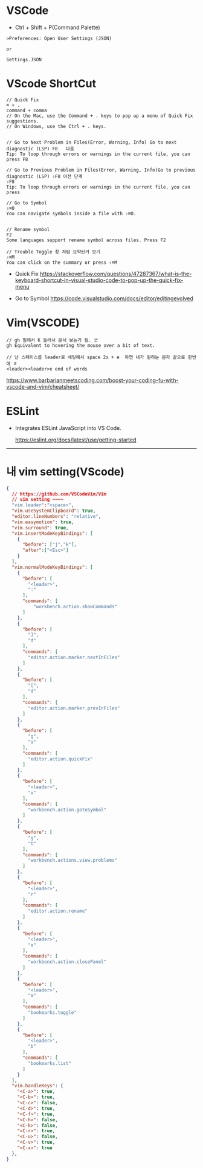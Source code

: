 # VSCode

- Ctrl + Shift + P(Command Palette)

```
>Preferences: Open User Settings (JSON)

or

Settings.JSON

```

# VScode ShortCut

```
// Quick Fix
⌘ + .
command + comma
// On the Mac, use the Command + . keys to pop up a menu of Quick Fix suggestions.
// On Windows, use the Ctrl + . keys.


// Go to Next Problem in Files(Error, Warning, Info) Go to next diagnostic (LSP) F8   다음
Tip: To loop through errors or warnings in the current file, you can press F8

// Go to Previous Problem in Files(Error, Warning, Info)Go to previous diagnostic (LSP) ⇧F8 이전 단계
⇧F8
Tip: To loop through errors or warnings in the current file, you can press

// Go to Symbol
⇧⌘O
You can navigate symbols inside a file with ⇧⌘O.


// Rename symbol
F2
Some languages support rename symbol across files. Press F2

// Trouble Toggle 창 처럼 요약된거 보기
⇧⌘M 
You can click on the summary or press ⇧⌘M 
```

- Quick Fix https://stackoverflow.com/questions/47287367/what-is-the-keyboard-shortcut-in-visual-studio-code-to-pop-up-the-quick-fix-menu

- Go to Symbol https://code.visualstudio.com/docs/editor/editingevolved

# Vim(VSCODE)

```
// gh 빔에서 K 눌러서 문서 보는거 됨. 굿
gh Equivalent to hovering the mouse over a bit of text.

// 난 스페이스를 leader로 세팅해서 space 2x + e  하면 내가 원하는 문자 끝으로 한번에 ㅎ
<leader><leader>e end of words
```

https://www.barbarianmeetscoding.com/boost-your-coding-fu-with-vscode-and-vim/cheatsheet/


# ESLint

- Integrates ESLint JavaScript into VS Code.

  https://eslint.org/docs/latest/use/getting-started

<hr>

# 내 vim setting(VScode)

```json
{
  // https://github.com/VSCodeVim/Vim
  // vim setting ~~~~
  "vim.leader":"<space>",
  "vim.useSystemClipboard": true,
  "editor.lineNumbers": "relative",
  "vim.easymotion": true,
  "vim.surround": true,
  "vim.insertModeKeyBindings": [
    {
      "before": ["j","k"],
      "after":["<Esc>"]
    }
  ],
  "vim.normalModeKeyBindings": [
    {
      "before": [
        "<leader>",
        ":"
      ],
      "commands": [
          "workbench.action.showCommands"
      ]
    },
    {
      "before": [
        "]",
        "d"
      ],
      "commands": [
        "editor.action.marker.nextInFiles"
      ]
    },
    {
      "before": [
        "[",
        "d"
      ],
      "commands": [
        "editor.action.marker.prevInFiles"
      ]
    },
    {
      "before": [
        "g",
        "a"
      ],
      "commands": [
        "editor.action.quickFix"
      ]
    },
    {
      "before": [
        "<leader>",
        "v"
      ],
      "commands": [
        "workbench.action.gotoSymbol"
      ]
    },
    {
      "before": [
        "g",
        "t"
      ],
      "commands": [
        "workbench.actions.view.problems"
      ]
    },
    {
      "before": [
        "<leader>",
        "r"
      ],
      "commands": [
        "editor.action.rename"
      ]
    },
    {
      "before": [
        "<leader>",
        "x"
      ],
      "commands": [
        "workbench.action.closePanel"
      ]
    },
    {
      "before": [
        "<leader>",
        "m"
      ],
      "commands": [
        "bookmarks.toggle"
      ]
    },
    {
      "before": [
        "<leader>",
        "b"
      ],
      "commands": [
        "bookmarks.list"
      ]
    }
  ],
  "vim.handleKeys": {
    "<C-a>": true,
    "<C-b>": true,
    "<C-c>": false,
    "<C-d>": true,
    "<C-f>": true,
    "<C-h>": false,
    "<C-k>": false,
    "<C-r>": true,
    "<C-u>": false,
    "<C-v>": true,
    "<C-x>": true
  },
}
```
